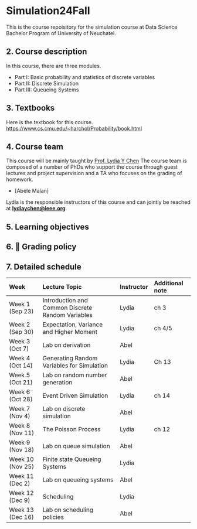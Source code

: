 # Simulation24Fall

This is the course repoisitory for the simulation course at Data Science Bachelor Program of University of Neuchatel.


##  2. <a name='Coursedescription'></a>Course description

In this course, there are three modules. 
- Part I: Basic probability and statistics of discrete variables
- Part II: Discrete Simulation
- Part III: Queueing Systems


##  3. <a name='Textbooks'></a>Textbooks
Here is the textbook for this course.
https://www.cs.cmu.edu/~harchol/Probability/book.html

##  4. <a name='Courseteam'></a>Course team

This course will be mainly taught by [Prof. Lydia Y Chen](https://lydiaychen.github.io/)  The course team is composed of a number of PhDs  who support the course through guest lectures and project supervision and a TA who focuses on the grading of homework. 

-  [Abele Malan]

Lydia is the responsible instructors of this course and can jointly be reached at **lydiaychen@ieee.org**.

##  5. <a name='Learningobjectives'></a>Learning objectives

##  6. <a name='dart:Gradingpolicy'></a>:dart: Grading policy

##  7. <a name='Detailedschedule'></a>Detailed schedule


**Week**|**Lecture Topic**|**Instructor**|**Additional note**
:-----|:-----|:-----|:-----
Week 1 (Sep 23) | Introduction and Common Discrete Random Variables | Lydia | ch 3
Week 2 (Sep 30) | Expectation, Variance and Higher Moment| Lydia| ch 4/5
Week 3 (Oct 7) | Lab on derivation| Abel | 
Week 4 (Oct 14) | Generating Random Variables for Simulation   | Lydia | Ch 13
Week 5 (Oct 21) | Lab on random number generation| Abel |
Week 6 (Oct 28) | Event Driven Simulation |Lydia | ch 14
Week 7 (Nov 4) | Lab on discrete simulation | Abel|
Week 8 (Nov 11) | The Poisson Process  | Lydia | ch 12
Week 9 (Nov 18) | Lab on queue simulation | Abel  | 
Week 10 (Nov 25) | Finite state Queueing Systems| Lydia |
Week 11 (Dec 2) | Lab on queueing systems | Abel |
Week 12 (Dec 9) | Scheduling | Lydia
Week 13 (Dec 16) | Lab on scheduling policies | Abel



